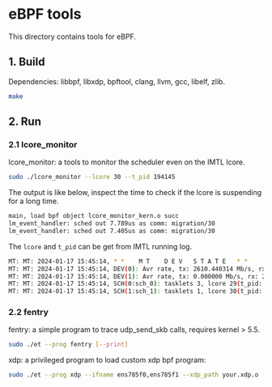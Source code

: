 # eBPF tools

This directory contains tools for eBPF.

## 1. Build

Dependencies: libbpf, libxdp, bpftool, clang, llvm, gcc, libelf, zlib.

```bash
make
```

## 2. Run

### 2.1 lcore_monitor

lcore_monitor: a tools to monitor the scheduler even on the IMTL lcore.

```bash
sudo ./lcore_monitor --lcore 30 --t_pid 194145
```

The output is like below, inspect the time to check if the lcore is suspending for a long time.

```bash
main, load bpf object lcore_monitor_kern.o succ
lm_event_handler: sched out 7.789us as comm: migration/30
lm_event_handler: sched out 7.405us as comm: migration/30
```

The `lcore` and `t_pid` can be get from IMTL running log.

```bash
MT: MT: 2024-01-17 15:45:14, * *    M T    D E V   S T A T E   * *
MT: MT: 2024-01-17 15:45:14, DEV(0): Avr rate, tx: 2610.440314 Mb/s, rx: 0.000278 Mb/s, pkts, tx: 2465879, rx: 6
MT: MT: 2024-01-17 15:45:14, DEV(1): Avr rate, tx: 0.000000 Mb/s, rx: 2602.470600 Mb/s, pkts, tx: 0, rx: 2465811
MT: MT: 2024-01-17 15:45:14, SCH(0:sch_0): tasklets 3, lcore 29(t_pid: 190637), avg loop 105 ns
MT: MT: 2024-01-17 15:45:14, SCH(1:sch_1): tasklets 1, lcore 30(t_pid: 190638), avg loop 45 ns
```

### 2.2 fentry

fentry: a simple program to trace udp_send_skb calls, requires kernel > 5.5.

```bash
sudo ./et --prog fentry [--print]
```

xdp: a privileged program to load custom xdp bpf program:

```bash
sudo ./et --prog xdp --ifname ens785f0,ens785f1 --xdp_path your.xdp.o
```

